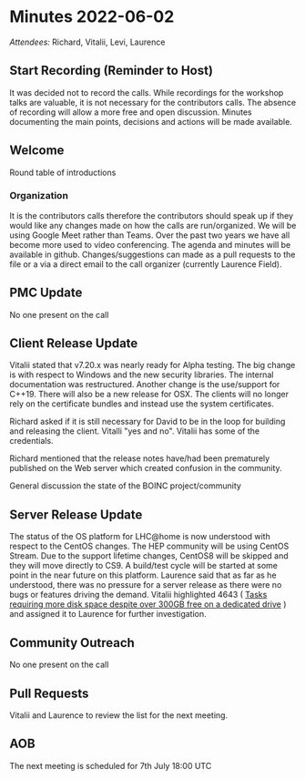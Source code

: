 # Minutes 2022-06-02

*Attendees:* Richard, Vitalii, Levi, Laurence

## Start Recording (Reminder to Host)

It was decided not to record the calls. 
While recordings for the workshop talks are valuable, it is not necessary for the contributors calls. 
The absence of recording will allow a more free and open discussion.
Minutes documenting the main points, decisions and actions will be made available. 

## Welcome

Round table of introductions

### Organization
It is the contributors calls therefore the contributors should speak up if they would like any changes made on how the calls are run/organized.
We will be using Google Meet rather than Teams.
Over the past two years we have all become more used to video conferencing.
The agenda and minutes will be available in github.
Changes/suggestions can made as a pull requests to the file or a via a direct email to the call organizer (currently Laurence Field). 

## PMC Update 

No one present on the call

## Client Release Update 

Vitalii stated that v7.20.x was nearly ready for Alpha testing. 
The big change is with respect to Windows and the new security libraries.
The internal documentation was restructured.
Another change is the use/support for C++19.
There will also be a new release for OSX.
The clients will no longer rely on the certificate bundles and instead use the system certificates. 

Richard asked if it is still necessary for David to be in the loop for building and releasing the client. Vitalli "yes and no". 
Vitalii has some of the credentials. 

Richard mentioned that the release notes have/had been prematurely published on the Web server which created confusion in the community. 

General discussion the state of the BOINC project/community

## Server Release Update

The status of the OS platform for LHC@home is now understood with respect to the CentOS changes.
The HEP community will be using CentOS Stream.
Due to the support lifetime changes, CentOS8 will be skipped and they will move directly to CS9.
A build/test cycle will be started at some point in the near future on this platform.
Laurence said that as far as he understood, there was no pressure for a server release as there were no bugs or features driving the demand.
Vitalii highlighted 4643 ( [Tasks requiring more disk space despite over 300GB free on a dedicated drive](https://github.com/BOINC/boinc/issues/4643) ) and assigned it to Laurence for further investigation.

## Community Outreach 

No one present on the call

## Pull Requests

Vitalii and Laurence to review the list for the next meeting. 

## AOB

The next meeting is scheduled for 7th July 18:00 UTC
